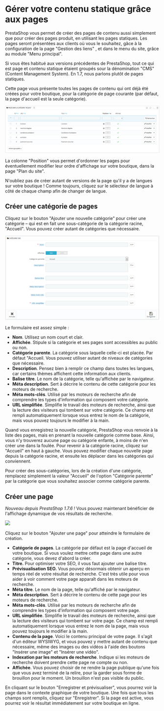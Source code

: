 # Gérer votre contenu statique grâce aux pages

PrestaShop vous permet de créer des pages de contenu aussi simplement que pour créer des pages produit, en utilisant les pages statiques. Les pages seront présentées aux clients où vous le souhaitez, gâce à la configuration de la page "Gestion des liens" , et dans le menu du site, grâce au module "Menu principal".

Si vous êtes habitué aux versions précédentes de PrestaShop, tout ce qui est page et contenu statique étaient groupés sour la dénomination "CMS" \(Content Management System\). En 1.7, nous parlons plutôt de pages statiques.

Cette page vous présente toutes les pages de contenu qui ont déjà été créées pour votre boutique, pour la catégorie de page courante \(par défaut, la page d'accueil est la seule catégorie\).

![](../../../.gitbook/assets/57082052.png)

La colonne "Position" vous permet d'ordonner les pages pour éventuellement modifier leur ordre d'affichage sur votre boutique, dans la page "Plan du site".

N'oubliez pas de créer autant de versions de la page qu'il y a de langues sur votre boutique ! Comme toujours, cliquez sur le sélecteur de langue à côté de chaque champ afin de changer de langue.

## Créer une catégorie de pages <a id="Gerervotrecontenustatiquegraceauxpages-Cr&#xE9;erunecat&#xE9;goriedepages"></a>

Cliquez sur le bouton "Ajouter une nouvelle catégorie" pour créer une catégorie – qui est en fait une sous-catégorie de la catégorie racine, "Accueil". Vous pouvez créer autant de catégories que nécessaire.

![](../../../.gitbook/assets/40534030.png)

Le formulaire est assez simple :

* **Nom**. Utilisez un nom court et clair.
* **Affichée**. Stipule si la catégorie et ses pages sont accessibles au public ou non.
* **Catégorie parente**. La catégorie sous laquelle celle-ci est placée. Par défaut "Accueil. Vous pouvez utiliser autant de niveaux de catégories que nécessaire.
* **Description**. Pensez bien à remplir ce champ dans toutes les langues, car certains thèmes affichent cette information aux clients.
* **Balise titre**. Le nom de la catégorie, telle qu'affichée par le navigateur.
* **Méta description**. Sert à décrire le contenu de cette catégorie pour les moteurs de recherche.
* **Méta mots-clés**. Utilisé par les moteurs de recherche afin de comprendre les types d'information qui composent votre catégorie.
* **URL simplifiée**. Simplifie le travail des moteurs de recherche, ainsi que la lecture des visiteurs qui tombent sur votre catégorie. Ce champ est rempli automatiquement lorsque vous entrez le nom de la catégorie, mais vous pouvez toujours le modifier à la main.  

Quand vous enregistrez la nouvelle catégorie, PrestaShop vous renvoie à la liste des pages, mais en prenant la nouvelle catégorie comme base. Ainsi, vous n'y trouverez aucune page ou catégorie enfante, à moins de n'en créer une dans la foulée. Pour revenir à la catégorie racine, cliquez sur "Accueil" en haut à gauche. Vous pouvez modifier chaque nouvelle page depuis la catégorie racine, et ensuite les déplacer dans les catégories qui conviennent.

Pour créer des sous-catégories, lors de la création d'une catégorie, remplacez simplement la valeur "Accueil" de l'option "Catégorie parente" par la catégorie que vous souhaitez associer comme catégorie parente.

## Créer une page <a id="Gerervotrecontenustatiquegraceauxpages-Cr&#xE9;erunepage"></a>

_Nouveau depuis PrestaShop 1.7.6 !_ Vous pouvez maintenant bénéficier de l'affichage dynamique de vos résultats de recherche.

![](../../../.gitbook/assets/64225647%20%281%29%20%281%29.gif)

Cliquez sur le bouton "Ajouter une page" pour atteindre le formulaire de création.

* **Catégorie de pages**. La catégorie par défaut est la page d'accueil de votre boutique. Si vous voulez mettre cette page dans une autre catégorie, vous devez d'abord la créer.
* **Titre.** Pour optimiser votre SEO, il vous faut ajouter une balise titre. 
* **Prévisualisation SEO.** Vous pouvez désormais obtenir un aperçu en temps réel de votre résultat de recherche. C'est très utile pour vous aider à voir comment votre page apparaît dans les moteurs de recherche.
* **Méta titre**. Le nom de la page, telle qu'affiché par le navigateur.
* **Méta description**. Sert à décrire le contenu de cette page pour les moteurs de recherche.
* **Méta mots-clés**. Utilisé par les moteurs de recherche afin de comprendre les types d'information qui composent votre page.
* **URL simplifiée**. Simplifie le travail des moteurs de recherche, ainsi que la lecture des visiteurs qui tombent sur votre page. Ce champ est rempli automatiquement lorsque vous entrez le nom de la page, mais vous pouvez toujours le modifier à la main.
* **Contenu de la page**. Voici le contenu principal de votre page. Il s'agit d'un éditeur WYSIWYG, et vous pouvez y mettre autant de contenu que nécessaire, même des images ou des vidéos à l'aide des boutons "Insérer une image" et "Insérer une vidéo".
* **Indexation par les moteurs de recherche**. Indique si les moteurs de recherche doivent prendre cette page ne compte ou non.
* **Affichée**. Vous pouvez choisir de ne rendre la page publique qu'une fois que vous avez terminé de la relire, pour la garder sous forme de brouillon pour le moment. Un brouillon n'est pas visible du public. 

En cliquant sur le bouton "Enregistrer et prévisualiser", vous pourrez voir la page dans le contexte graphique de votre boutique. Une fois que tous les champs sont remplis, cliquez sur "Enregistrer". Si la page est active, vous pourrez voir le résultat immédiatement sur votre boutique en ligne.

